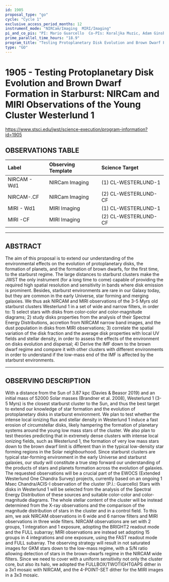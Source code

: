```yaml
---
id: 1905
proposal_type: "go"
cycle: "Cycle 1"
exclusive_access_period_months: 12
instrument_mode: "NIRCam/Imaging  MIRI/Imaging"
pi_and_co_pis: "PI: Mario Guarcello  Co-PIs: Koraljka Muzic, Adam Ginsburg, Andrew Winter, Juan Martinez-Galarza, and others*"
prime_parallel_time_hours: "18.9"
program_title: "Testing Protoplanetary Disk Evolution and Brown Dwarf Formation in Starburst: NIRCam and MIRI Observations of the Young Cluster Westerlund 1"
type: "GO"
---
```

# 1905 - Testing Protoplanetary Disk Evolution and Brown Dwarf Formation in Starburst: NIRCam and MIRI Observations of the Young Cluster Westerlund 1
https://www.stsci.edu/jwst/science-execution/program-information?id=1905
## OBSERVATIONS TABLE
| Label          | Observing Template | Science Target       |
| :------------- | :----------------- | :------------------- |
| NIRCAM - Wd1   | NIRCam Imaging     | (1) CL-WESTERLUND-1  |
| NIRCAM-.CF     | NIRCam Imaging     | (2) CL-WESTERLUND-CF |
| MIRI - Wd1     | MIRI Imaging       | (1) CL-WESTERLUND-1  |
| MIRI -CF       | MIRI Imaging       | (2) CL-WESTERLUND-CF |

---

## ABSTRACT

The aim of this proposal is to extend our understanding of the environmental effects on the evolution of protoplanetary disks, the formation of planets, and the formation of brown dwarfs, for the first time, to the starburst regime. The large distances to starburst clusters make the JWST the only instrument (for a long time to come) capable of providing the required high spatial resolution and sensitivity in bands where disk emission is prominent. Besides, starburst environments are rare in our Galaxy today, but they are common in the early Universe, star forming and merging galaxies. We thus ask NIRCAM and MIRI observations of the 3-5 Myrs old starburst clusters Westerlund 1 in a set of wide and narrow filters, in order to: 1) select stars with disks from color-color and color-magnitude diagrams; 2) study disks properties from the analysis of their Spectral Energy Distributions, accretion from NIRCAM narrow band images, and the dust population in disks from MIRI observations; 3) correlate the spatial variation of the disk fraction and the average disk properties with local UV fields and stellar density, in order to assess the effects of the environment on disks evolution and dispersal; 4) Derive the IMF down to the brown dwarf regime and compare it with other clusters with different environments in order to understand if the low-mass end of the IMF is affected by the starburst environments.

---

## OBSERVING DESCRIPTION

With a distance from the Sun of 3.87 kpc (Davies & Beasor 2019) and an initial mass of 52000 Solar masses (Brandner et al. 2008), Westerlund 1 (3-5 Myrs) is the closest starburst cluster to the Sun, and thus the best target to extend our knowledge of star formation and the evolution of protoplanetary disks in starburst environment. We plan to test whether the intense local ionizing flux and stellar density in Westerlund 1 induce a fast erosion of circumstellar disks, likely hampering the formation of planetary systems around the young low mass stars of the cluster. We also plan to test theories predicting that in extremely dense clusters with intense local ionizing fields, such as Westerlund 1, the formation of very low mass stars down to the brown dwarf limit is different than in the typical low-density star forming regions in the Solar neighbourhood. Since starburst clusters are typical star-forming environment in the early Universe and starburst galaxies, our study will constitute a true step forward our understanding of the products of stars and planets formation across the evolution of galaxies. The requested observations will be a crucial part of the EWOCS (Extended Westerlund One Chandra Survey) projects, currently based on an ongoing 1 Msec Chandra/ACIS-I observation of the cluster (P.I.: Guarcello) Stars with disks in Westerlund 1 will be selected from the analysis of the Spectral Energy Distribution of these sources and suitable color-color and color-magnitude diagrams. The whole stellar content of the cluster will be instead determined from the X-ray observations and the comparison of the magnitude distribution of stars in the cluster and in a control field. To this aim, we ask NIRCAM observations in 6 wide and 6 narrow filters and MIRI observations in three wide filters. NIRCAM observations are set with 2 groups, 1 integration and 1 exposure, adopting the BRIGHT2 readout mode and the FULL subarray; MIRI observations are instead set adopting 15 groups in 4 integrations and one exposure, using the FAST readout mode and FULL subarray. The observing strategy will result in not saturated images for GKM stars down to the low-mass regime, with a S/N ratio allowing detection of stars in the brown-dwarfs regime in the NIRCAM wide filters. Since we need to cover with a uniform sensitivity not only the cluster core, but also its halo, we adopted the FULLBOX/TWOTIGHTGAPS dither in a 3x1 mosaic with NIRCAM, and the 4-POINT-SET dither for the MIRI images in a 3x3 mosaic.